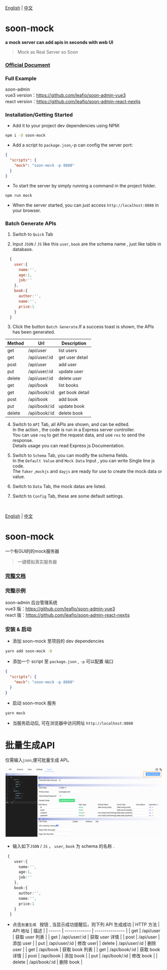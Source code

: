 [English](#soon-mock) | [中文](#soon-mock-1)

# soon-mock

**a mock server can add apis in seconds with web UI**

> Mock as Real Server so Soon

### [Official Document](https://leafio.github.io/soon-mock)

### Full Example

soon-admin  
vue3 version：https://github.com/leafio/soon-admin-vue3  
react version：https://github.com/leafio/soon-admin-react-nextjs

### Installation/Getting Started

- Add it to your project dev dependencies using NPM:

```bash
npm i -D soon-mock
```

- Add a script to `package.json`,-p can config the server port:

```json
{
  "scripts": {
    "mock": "soon-mock -p 8080"
  }
}
```

- To start the server by simply running a command in the project folder.

```bash
npm run mock
```

- When the server started, you can just access `http://localhost:8080` in your browser.

### Batch Generate APIs

1. Switch to `Quick` Tab

2. Input `JSON` / `JS` like this
   `user`, `book` are the schema name , just like table in database.

```js
  {
    user:{
      name:'',
      age:1,
      job:''
    },
    book:{
      author:'',
      name:'',
      price:1
    }
  }
```

3. Click the button `Batch Generate`.If a success toast is shown, the APIs has been generated.

| Method | Url           | Description     |
| ------ | ------------- | --------------- |
| get    | /api/user     | list users      |
| get    | /api/user/:id | get user detail |
| post   | /api/user     | add user        |
| put    | /api/user/:id | update user     |
| delete | /api/user/:id | delete user     |
| get    | /api/book     | list books      |
| get    | /api/book/:id | get book detail |
| post   | /api/book     | add book        |
| put    | /api/book/:id | update book     |
| delete | /api/book/:id | delete book     |

4. Switch to `API` Tab, all APIs are shown, and can be edited.  
   In the action , the code is run in a Express server controller.  
   You can use `req` to get the request data, and use `res` to send the response.  
   Details usage you can read Express js Documentation.

5. Switch to `Schema` Tab, you can modify the schema fields.  
   In the `Default Value` and `Mock Data` Input , you can write Single line js code.  
   The `faker` ,`mockjs` and `dayjs` are ready for use to create the mock data or value.

6. Switch to `Data` Tab, the mock datas are listed.

7. Switch to `Config` Tab, these are some default settings.   
<br/>


[English](#soon-mock) | [中文](#soon-mock-1)

# soon-mock

一个有GUI的的mock服务器

> 一键模拟真实服务器

### [完整文档](https://leafio.github.io/soon-mock/zh/)

### 完整示例

soon-admin 后台管理系统  
vue3 版：https://github.com/leafio/soon-admin-vue3  
react 版：https://github.com/leafio/soon-admin-react-nextjs


### 安装 & 启动

- 添加 soon-mock 至项目的 dev dependencies

```bash
yarn add soon-mock -D
```

- 添加一个 script 至 `package.json` , `-p` 可以配置 端口

```json
{
  "scripts": {
    "mock": "soon-mock -p 8080"
  }
}
```

- 启动 soon-mock 服务

```bash
yarn mock
```

- 当服务启动后, 可在浏览器中访问网址 `http://localhost:8080`
# 批量生成API

仅需输入`json`,便可批量生成 API。

![截图](https://raw.githubusercontent.com/leafio/soon-mock/main/docs/public/images/quick.png "quick.png")

- 输入如下`JSON` / `JS` ， `user`, `book` 为 schema 的名称 .

```ts
 {
    user:{
      name:'',
      age:1,
      job:''
    },
    book:{
      author:'',
      name:'',
      price:1
    }
  }

```

- 点击`批量生成 ` 按钮 , 当显示成功提醒后，则下列 API 生成成功
  | HTTP 方法 | API 地址 | 描述 |
  | ------ | ------------- | --------------- |
  | get | /api/user | 获取 user 列表 |
  | get | /api/user/:id | 获取 user 详情 |
  | post | /api/user | 添加 user |
  | put | /api/user/:id | 修改 user|
  | delete | /api/user/:id | 删除 user |
  | get | /api/book | 获取 book 列表 |
  | get | /api/book/:id | 获取 book 详情 |
  | post | /api/book | 添加 book |
  | put | /api/book/:id | 修改 book |
  | delete | /api/book/:id | 删除 book |
